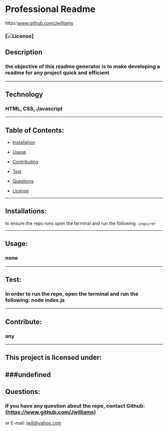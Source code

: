 # Professional Readme

https:\www.github.com/Jwilliams


### [![License](https://img.shields.io/badge/License-MIT-blue.svg)] 


## Description
### the objective of this readme generator is to make developing a readme for any project quick and efficient
--------------------

## Technology
### HTML, CSS, Javascript
--------------------

## Table of Contents:


* [Installation](#installation)

* [Usage](#usage)

* [Contributing](#Contribute)

* [Test](#test)

* [Questions](#questions)

* [License](#license)
--------------------


## Installations:
to ensure the repo runs open the terminal and run the following: 
```inquirer```

--------------------

## Usage:
### none 
--------------------

## Test:
### In order to run the repo, open the terminal and run the following: node index.js
--------------------

## Contribute:
### any
--------------------


## This project is licensed under: 
###undefined
--------------------


## Questions: 
### if you have any question about the repo, contact Github: (https://www.github.com/Jwilliams)
or E-mail: jwill@yahoo.com